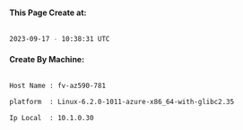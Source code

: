 
   
#### This Page Create at:

```bash

2023-09-17 - 10:38:31 UTC

```

#### Create By Machine:

```bash

Host Name : fv-az590-781

platform  : Linux-6.2.0-1011-azure-x86_64-with-glibc2.35

Ip Local  : 10.1.0.30

```

